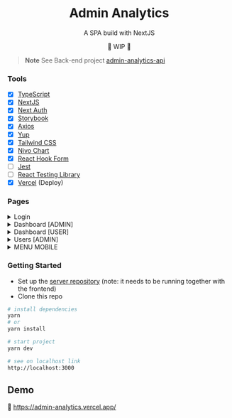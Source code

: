 <h1 align="center">Admin Analytics</h1>

<p align="center">A SPA build with NextJS</p>

<p align="center">🚧 WIP 🚧</p> 

> **Note**
> See Back-end project [admin-analytics-api](https://github.com/biantris/admin-analytics-api)

### Tools

- [x] [TypeScript](https://www.typescriptlang.org/)
- [x] [NextJS](https://nextjs.org/)
- [x] [Next Auth](https://next-auth.js.org/)
- [x] [Storybook](https://storybook.js.org/)
- [x] [Axios](https://axios-http.com/)
- [x] [Yup](https://github.com/jquense/yup)
- [x] [Tailwind CSS](https://tailwindcss.com/)
- [x] [Nivo Chart](https://nivo.rocks/)
- [x] [React Hook Form](https://react-hook-form.com/)
- [ ] [Jest](https://jestjs.io/)
- [ ] [React Testing Library](https://testing-library.com/)
- [x] [Vercel](https://vercel.com/) (Deploy)

### Pages

<details>
<summary>Login</summary>

![NexSnap-Mar-10-2023_12-04-38_PM](https://user-images.githubusercontent.com/65451957/224350292-3b148da2-c38c-4142-abbd-2946d441eefc.png)

</summary>
</details>

<details>
<summary>Dashboard [ADMIN]</summary>

![NexSnap-Mar-11-2023_06-55-53_PM](https://user-images.githubusercontent.com/65451957/224513125-daf26cd9-fee8-4990-a769-091f899d4b21.png)

</summary>
</details>

<details>
<summary>Dashboard [USER]</summary>

![NexSnap-Mar-11-2023_06-58-48_PM](https://user-images.githubusercontent.com/65451957/224513181-333ce503-4577-4da0-a26e-3177a9213a73.png)

</summary>
</details>

<details>
<summary>Users [ADMIN]</summary>

![NexSnap-Mar-11-2023_07-00-16_PM](https://user-images.githubusercontent.com/65451957/224513225-d00f5b68-a080-4172-8478-d54f0b6d2780.png)

</summary>
</details>

<details>
<summary>MENU MOBILE</summary>

![NexSnap-Mar-11-2023_07-01-50_PM](https://user-images.githubusercontent.com/65451957/224513291-2c405808-afce-48f7-8cda-f5b3403137fb.png)

</summary>
</details>

### Getting Started

- Set up the [server repository](https://github.com/biantris/admin-analytics-api) (note: it needs to be running together with the frontend)
- Clone this repo

```sh
# install dependencies
yarn
# or
yarn install

# start project
yarn dev

# see on localhost link
http://localhost:3000
```

## Demo

🔗 https://admin-analytics.vercel.app/
